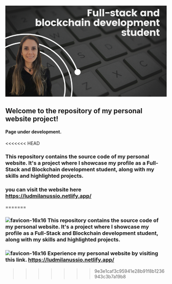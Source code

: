 ![banner](img-home-medium-1.png)

## Welcome to the repository of my personal website project!
####  Page under development.

<<<<<<< HEAD
### This repository contains the source code of my personal website. It's a project where I showcase my profile as a Full-Stack and Blockchain development student, along with my skills and highlighted projects.

### you can visit the website here  https://ludmilanussio.netlify.app/

=======
### ![favicon-16x16](https://github.com/Ludmila-nus/Personal-Website/assets/123734518/29b31e59-1e7e-4cd5-a1a4-f7941a7bc048)  This repository contains the source code of my personal website. It's a project where I showcase my profile as a Full-Stack and Blockchain development student, along with my skills and highlighted projects.

### ![favicon-16x16](https://github.com/Ludmila-nus/Personal-Website/assets/123734518/29b31e59-1e7e-4cd5-a1a4-f7941a7bc048)  Experience my personal website by visiting this link. https://ludmilanussio.netlify.app/
>>>>>>> 9e3e1caf3c95941e28b91f8b1236943c3b7a19b8
